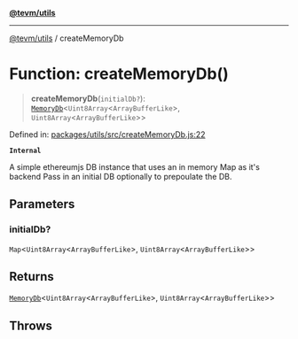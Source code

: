 [**@tevm/utils**](../README.md)

***

[@tevm/utils](../globals.md) / createMemoryDb

# Function: createMemoryDb()

> **createMemoryDb**(`initialDb?`): [`MemoryDb`](../type-aliases/MemoryDb.md)\<`Uint8Array`\<`ArrayBufferLike`\>, `Uint8Array`\<`ArrayBufferLike`\>\>

Defined in: [packages/utils/src/createMemoryDb.js:22](https://github.com/evmts/tevm-monorepo/blob/main/packages/utils/src/createMemoryDb.js#L22)

**`Internal`**

A simple ethereumjs DB instance that uses an in memory Map as it's backend
Pass in an initial DB optionally to prepoulate the DB.

## Parameters

### initialDb?

`Map`\<`Uint8Array`\<`ArrayBufferLike`\>, `Uint8Array`\<`ArrayBufferLike`\>\>

## Returns

[`MemoryDb`](../type-aliases/MemoryDb.md)\<`Uint8Array`\<`ArrayBufferLike`\>, `Uint8Array`\<`ArrayBufferLike`\>\>

## Throws
